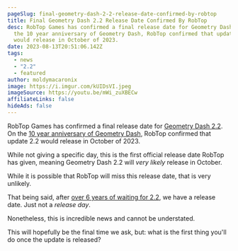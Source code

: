```yaml
---
pageSlug: final-geometry-dash-2-2-release-date-confirmed-by-robtop
title: Final Geometry Dash 2.2 Release Date Confirmed By RobTop
desc: RobTop Games has confirmed a final release date for Geometry Dash 2.2. On
  the 10 year anniversary of Geometry Dash, RobTop confirmed that update 2.2
  would release in October of 2023.
date: 2023-08-13T20:51:06.142Z
tags:
  - news
  - "2.2"
  - featured
author: moldymacaronix
image: https://i.imgur.com/kUIDsVI.jpeg
imageSource: https://youtu.be/mWi_zuXBECw
affiliateLinks: false
hideAds: false
---
```

RobTop Games has confirmed a final release date for [Geometry Dash 2.2](/categories/2.2/). On the [10 year anniversary of Geometry Dash](/posts/will-geometry-dash-2-2-come-out-on-the-games-10-year-anniversary/), RobTop confirmed that update 2.2 would release in October of 2023.

While not giving a specific day, this is the first official release date RobTop has given, meaning Geometry Dash 2.2 will *very likely* release in October.

While it is possible that RobTop will miss this release date, that is very unlikely.

That being said, after [over 6 years of waiting for 2.2](/posts/geometry-dash-2-2-wait-turns-6-years-old/), we have a release date. Just not a *release day*.

Nonetheless, this is incredible news and cannot be understated.

This will hopefully be the final time we ask, but: what is the first thing you'll do once the update is released?